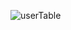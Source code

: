 ![userTable](https://github.com/orassr/minWorkManagerCRM/assets/8679008/7b48c294-1580-47df-a1d6-1efa0a37ab36)
